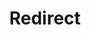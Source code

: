 ﻿---
layout: src/layouts/Redirect.astro
title: Redirect
redirect: /docs/projects/built-in-step-templates/email-notifications
pubDate:  2023-01-01
navSearch: false
navSitemap: false
navMenu: false
---
